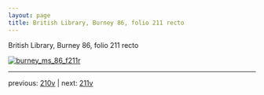 ```yaml
---
layout: page
title: British Library, Burney 86, folio 211 recto
---
```


British Library, Burney 86, folio 211 recto

[![burney_ms_86_f211r](http://www.homermultitext.org/iipsrv?IIIF=/project/homer/pyramidal/deepzoom/bl/burney86imgs/v1/burney_ms_86_f211r.tif/full/800,/0/default.jpg)](http://www.homermultitext.org/ict2/?urn=urn:cite2:bl:burney86imgs.v1:burney_ms_86_f211r) 

---

previous:  [210v](../210v/) | next: [211v](../211v/)